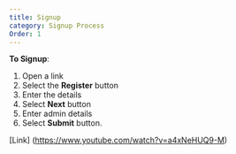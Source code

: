 ```yaml
---
title: Signup
category: Signup Process
Order: 1
---
```

 **To Signup**:
 1. Open a link
 2. Select the **Register** button
 3. Enter the details
 4. Select **Next** button
 5. Enter admin details
 6. Select **Submit** button.


 <!---[![IMAGE ALT TEXT HERE](http://img.youtube.com/vi/sVvMxYeA86w/0.jpg)](http://www.youtube.com/watch?v=sVvMxYeA86w) --->

 [Link] (https://www.youtube.com/watch?v=a4xNeHUQ9-M)